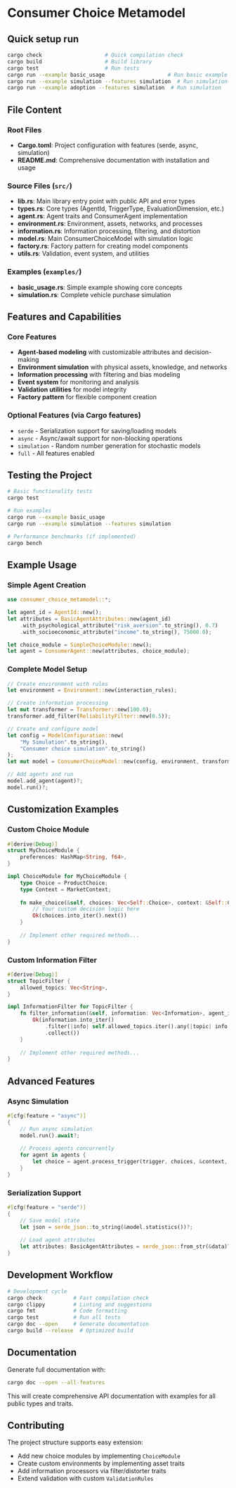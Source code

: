 # Consumer Choice Metamodel


## Quick setup run

```bash
cargo check                    # Quick compilation check
cargo build                    # Build library
cargo test                     # Run tests
cargo run --example basic_usage                    # Run basic example
cargo run --example simulation --features simulation  # Run simulation
cargo run --example adoption --features simulation  # Run simulation
```

## File Content

### Root Files
- **Cargo.toml**: Project configuration with features (serde, async, simulation)
- **README.md**: Comprehensive documentation with installation and usage

### Source Files (`src/`)
- **lib.rs**: Main library entry point with public API and error types
- **types.rs**: Core types (AgentId, TriggerType, EvaluationDimension, etc.)
- **agent.rs**: Agent traits and ConsumerAgent implementation
- **environment.rs**: Environment, assets, networks, and processes
- **information.rs**: Information processing, filtering, and distortion
- **model.rs**: Main ConsumerChoiceModel with simulation logic
- **factory.rs**: Factory pattern for creating model components
- **utils.rs**: Validation, event system, and utilities

### Examples (`examples/`)
- **basic_usage.rs**: Simple example showing core concepts
- **simulation.rs**: Complete vehicle purchase simulation

## Features and Capabilities

### Core Features
- **Agent-based modeling** with customizable attributes and decision-making
- **Environment simulation** with physical assets, knowledge, and networks
- **Information processing** with filtering and bias modeling
- **Event system** for monitoring and analysis
- **Validation utilities** for model integrity
- **Factory pattern** for flexible component creation

### Optional Features (via Cargo features)
- `serde` - Serialization support for saving/loading models
- `async` - Async/await support for non-blocking operations  
- `simulation` - Random number generation for stochastic models
- `full` - All features enabled


## Testing the Project

```bash
# Basic functionality tests
cargo test

# Run examples
cargo run --example basic_usage
cargo run --example simulation --features simulation

# Performance benchmarks (if implemented)
cargo bench
```

##  Example Usage

### Simple Agent Creation
```rust
use consumer_choice_metamodel::*;

let agent_id = AgentId::new();
let attributes = BasicAgentAttributes::new(agent_id)
    .with_psychological_attribute("risk_aversion".to_string(), 0.7)
    .with_socioeconomic_attribute("income".to_string(), 75000.0);

let choice_module = SimpleChoiceModule::new();
let agent = ConsumerAgent::new(attributes, choice_module);
```

### Complete Model Setup
```rust
// Create environment with rules
let environment = Environment::new(interaction_rules);

// Create information processing
let mut transformer = Transformer::new(100.0);
transformer.add_filter(ReliabilityFilter::new(0.5));

// Create and configure model
let config = ModelConfiguration::new(
    "My Simulation".to_string(),
    "Consumer choice simulation".to_string()
);
let mut model = ConsumerChoiceModel::new(config, environment, transformer);

// Add agents and run
model.add_agent(agent)?;
model.run()?;
```

## Customization Examples

### Custom Choice Module
```rust
#[derive(Debug)]
struct MyChoiceModule {
    preferences: HashMap<String, f64>,
}

impl ChoiceModule for MyChoiceModule {
    type Choice = ProductChoice;
    type Context = MarketContext;
    
    fn make_choice(&self, choices: Vec<Self::Choice>, context: &Self::Context, trigger: TriggerType) -> Result<Option<Self::Choice>> {
        // Your custom decision logic here
        Ok(choices.into_iter().next())
    }
    
    // Implement other required methods...
}
```

### Custom Information Filter
```rust
#[derive(Debug)]
struct TopicFilter {
    allowed_topics: Vec<String>,
}

impl InformationFilter for TopicFilter {
    fn filter_information(&self, information: Vec<Information>, agent_id: &AgentId, context: &FilterContext) -> Result<Vec<Information>> {
        Ok(information.into_iter()
            .filter(|info| self.allowed_topics.iter().any(|topic| info.topic.contains(topic)))
            .collect())
    }
    
    // Implement other required methods...
}
```

## Advanced Features

### Async Simulation
```rust
#[cfg(feature = "async")]
{
    // Run async simulation
    model.run().await?;
    
    // Process agents concurrently
    for agent in agents {
        let choice = agent.process_trigger(trigger, choices, &context, time).await?;
    }
}
```

### Serialization Support
```rust
#[cfg(feature = "serde")]
{
    // Save model state
    let json = serde_json::to_string(&model.statistics())?;
    
    // Load agent attributes  
    let attributes: BasicAgentAttributes = serde_json::from_str(&data)?;
}
```

## Development Workflow

```bash
# Development cycle
cargo check          # Fast compilation check  
cargo clippy         # Linting and suggestions
cargo fmt            # Code formatting
cargo test           # Run all tests
cargo doc --open     # Generate documentation
cargo build --release  # Optimized build
```

## Documentation

Generate full documentation with:
```bash
cargo doc --open --all-features
```

This will create comprehensive API documentation with examples for all public types and traits.

## Contributing

The project structure supports easy extension:
- Add new choice modules by implementing `ChoiceModule`
- Create custom environments by implementing asset traits
- Add information processors via filter/distorter traits
- Extend validation with custom `ValidationRules`
